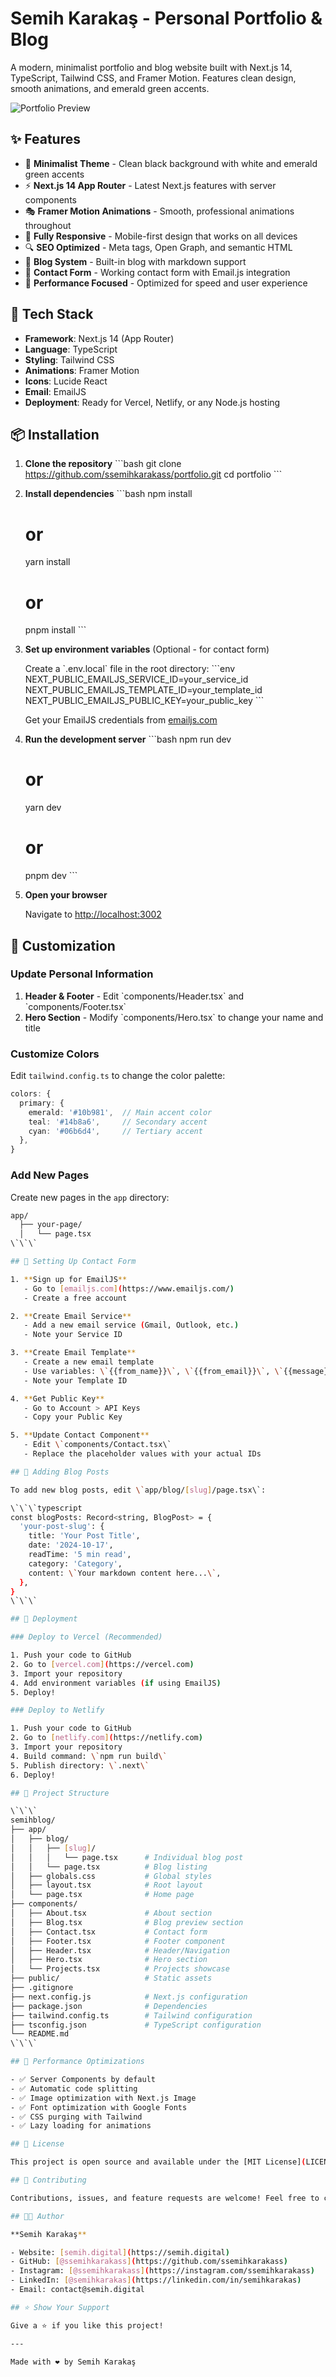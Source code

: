 # Semih Karakaş - Personal Portfolio & Blog

A modern, minimalist portfolio and blog website built with Next.js 14, TypeScript, Tailwind CSS, and Framer Motion. Features clean design, smooth animations, and emerald green accents.

![Portfolio Preview](https://images.unsplash.com/photo-1498050108023-c5249f4df085?w=1200&auto=format&fit=crop)

## ✨ Features

- 🎨 **Minimalist Theme** - Clean black background with white and emerald green accents
- ⚡ **Next.js 14 App Router** - Latest Next.js features with server components
- 🎭 **Framer Motion Animations** - Smooth, professional animations throughout
- 📱 **Fully Responsive** - Mobile-first design that works on all devices
- 🔍 **SEO Optimized** - Meta tags, Open Graph, and semantic HTML
- 📝 **Blog System** - Built-in blog with markdown support
- 📧 **Contact Form** - Working contact form with Email.js integration
- 🎯 **Performance Focused** - Optimized for speed and user experience

## 🚀 Tech Stack

- **Framework**: Next.js 14 (App Router)
- **Language**: TypeScript
- **Styling**: Tailwind CSS
- **Animations**: Framer Motion
- **Icons**: Lucide React
- **Email**: EmailJS
- **Deployment**: Ready for Vercel, Netlify, or any Node.js hosting

## 📦 Installation

1. **Clone the repository**
   \`\`\`bash
   git clone https://github.com/ssemihkarakass/portfolio.git
   cd portfolio
   \`\`\`

2. **Install dependencies**
   \`\`\`bash
   npm install
   # or
   yarn install
   # or
   pnpm install
   \`\`\`

3. **Set up environment variables** (Optional - for contact form)
   
   Create a \`.env.local\` file in the root directory:
   \`\`\`env
   NEXT_PUBLIC_EMAILJS_SERVICE_ID=your_service_id
   NEXT_PUBLIC_EMAILJS_TEMPLATE_ID=your_template_id
   NEXT_PUBLIC_EMAILJS_PUBLIC_KEY=your_public_key
   \`\`\`

   Get your EmailJS credentials from [emailjs.com](https://www.emailjs.com/)

4. **Run the development server**
   \`\`\`bash
   npm run dev
   # or
   yarn dev
   # or
   pnpm dev
   \`\`\`

5. **Open your browser**
   
   Navigate to [http://localhost:3002](http://localhost:3002)

## 🎨 Customization

### Update Personal Information

1. **Header & Footer** - Edit \`components/Header.tsx\` and \`components/Footer.tsx\`
2. **Hero Section** - Modify \`components/Hero.tsx\` to change your name and title

### Customize Colors

Edit `tailwind.config.ts` to change the color palette:

```typescript
colors: {
  primary: {
    emerald: '#10b981',  // Main accent color
    teal: '#14b8a6',     // Secondary accent
    cyan: '#06b6d4',     // Tertiary accent
  },
}
```

### Add New Pages

Create new pages in the `app` directory:

```bash
app/
  ├── your-page/
  │   └── page.tsx
\`\`\`

## 📧 Setting Up Contact Form

1. **Sign up for EmailJS**
   - Go to [emailjs.com](https://www.emailjs.com/)
   - Create a free account

2. **Create Email Service**
   - Add a new email service (Gmail, Outlook, etc.)
   - Note your Service ID

3. **Create Email Template**
   - Create a new email template
   - Use variables: \`{{from_name}}\`, \`{{from_email}}\`, \`{{message}}\`
   - Note your Template ID

4. **Get Public Key**
   - Go to Account > API Keys
   - Copy your Public Key

5. **Update Contact Component**
   - Edit \`components/Contact.tsx\`
   - Replace the placeholder values with your actual IDs

## 📝 Adding Blog Posts

To add new blog posts, edit \`app/blog/[slug]/page.tsx\`:

\`\`\`typescript
const blogPosts: Record<string, BlogPost> = {
  'your-post-slug': {
    title: 'Your Post Title',
    date: '2024-10-17',
    readTime: '5 min read',
    category: 'Category',
    content: \`Your markdown content here...\`,
  },
}
\`\`\`

## 🚀 Deployment

### Deploy to Vercel (Recommended)

1. Push your code to GitHub
2. Go to [vercel.com](https://vercel.com)
3. Import your repository
4. Add environment variables (if using EmailJS)
5. Deploy!

### Deploy to Netlify

1. Push your code to GitHub
2. Go to [netlify.com](https://netlify.com)
3. Import your repository
4. Build command: \`npm run build\`
5. Publish directory: \`.next\`
6. Deploy!

## 📁 Project Structure

\`\`\`
semihblog/
├── app/
│   ├── blog/
│   │   ├── [slug]/
│   │   │   └── page.tsx      # Individual blog post
│   │   └── page.tsx          # Blog listing
│   ├── globals.css           # Global styles
│   ├── layout.tsx            # Root layout
│   └── page.tsx              # Home page
├── components/
│   ├── About.tsx             # About section
│   ├── Blog.tsx              # Blog preview section
│   ├── Contact.tsx           # Contact form
│   ├── Footer.tsx            # Footer component
│   ├── Header.tsx            # Header/Navigation
│   ├── Hero.tsx              # Hero section
│   └── Projects.tsx          # Projects showcase
├── public/                   # Static assets
├── .gitignore
├── next.config.js            # Next.js configuration
├── package.json              # Dependencies
├── tailwind.config.ts        # Tailwind configuration
├── tsconfig.json             # TypeScript configuration
└── README.md
\`\`\`

## 🎯 Performance Optimizations

- ✅ Server Components by default
- ✅ Automatic code splitting
- ✅ Image optimization with Next.js Image
- ✅ Font optimization with Google Fonts
- ✅ CSS purging with Tailwind
- ✅ Lazy loading for animations

## 📄 License

This project is open source and available under the [MIT License](LICENSE).

## 🤝 Contributing

Contributions, issues, and feature requests are welcome! Feel free to check the [issues page](https://github.com/ssemihkarakass/portfolio/issues).

## 👨‍💻 Author

**Semih Karakaş**

- Website: [semih.digital](https://semih.digital)
- GitHub: [@ssemihkarakass](https://github.com/ssemihkarakass)
- Instagram: [@ssemihkarakass](https://instagram.com/ssemihkarakass)
- LinkedIn: [@semihkarakas](https://linkedin.com/in/semihkarakas)
- Email: contact@semih.digital

## ⭐ Show Your Support

Give a ⭐️ if you like this project!

---

Made with ❤️ by Semih Karakaş
